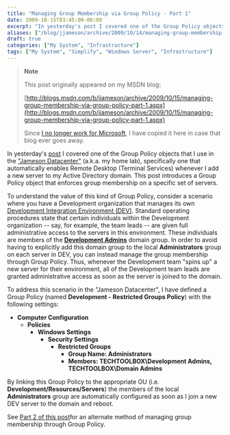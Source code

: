 ```yaml
---
title: "Managing Group Membership via Group Policy - Part 1"
date: 2009-10-15T03:45:00-06:00
excerpt: "In yesterday's post I covered one of the Group Policy objects that I use in the \"Jameson Datacenter\" (a.k.a. my home lab), specifically one that automatically enables Remote Desktop (Terminal Services) whenever I add a new server to my Active Directory..."
aliases: ["/blog/jjameson/archive/2009/10/14/managing-group-membership-via-group-policy-part-1.aspx", "/blog/jjameson/archive/2009/10/15/managing-group-membership-via-group-policy-part-1.aspx"]
draft: true
categories: ["My System", "Infrastructure"]
tags: ["My System", "Simplify", "Windows Server", "Infrastructure"]
---
```


> **Note**
>
> This post originally appeared on my MSDN blog:
>
> [http://blogs.msdn.com/b/jjameson/archive/2009/10/15/managing-group-membership-via-group-policy-part-1.aspx](http://blogs.msdn.com/b/jjameson/archive/2009/10/15/managing-group-membership-via-group-policy-part-1.aspx)
>
> Since
> [I no longer work for Microsoft](/blog/jjameson/2011/09/02/last-day-with-microsoft),
> I have copied it here in case that blog ever goes away.

In yesterday's
[post](/blog/jjameson/2009/10/14/enabling-remote-desktop-via-group-policy) I
covered one of the Group Policy objects that I use in the
["Jameson Datacenter"](/blog/jjameson/2009/09/14/the-jameson-datacenter) (a.k.a.
my home lab), specifically one that automatically enables Remote Desktop
(Terminal Services) whenever I add a new server to my Active Directory domain.
This post introduces a Group Policy object that enforces group membership on a
specific set of servers.

To understand the value of this kind of Group Policy, consider a scenario where
you have a Development organization that manages its own
[Development Integration Environment (DEV)](/blog/jjameson/2009/09/25/development-and-build-environments).
Standard operating procedures state that certain individuals within the
Development organization -- say, for example, the team leads -- are given full
administrative access to the servers in this environment. These individuals are
members of the
[**Development Admins**](/blog/jjameson/2009/10/02/active-directory-domain-structure-in-the-jameson-datacenter)
domain group. In order to avoid having to explicitly add this domain group to
the local **Administrators** group on each server in DEV, you can instead manage
the group membership through Group Policy. Thus, whenever the Development team
"spins up" a new server for their environment, all of the Development team leads
are granted administrative access as soon as the server is joined to the domain.

To address this scenario in the "Jameson Datacenter", I have defined a Group
Policy (named **Development - Restricted Groups Policy**) with the following
settings:

- **Computer Configuration**
  - **Policies**
    - **Windows Settings**
      - **Security Settings**
        - **Restricted Groups**
          - **Group Name: Administrators**
          - **Members: TECHTOOLBOX\Development Admins, TECHTOOLBOX\Domain
            Admins**

By linking this Group Policy to the appropriate OU (i.e.
**Development/Resources/Servers**) the members of the local **Administrators**
group are automatically configured as soon as I join a new DEV server to the
domain and reboot.

See
[Part 2 of this post](/blog/jjameson/2009/10/15/managing-group-membership-via-group-policy-part-2)for
an alternate method of managing group membership through Group Policy.

